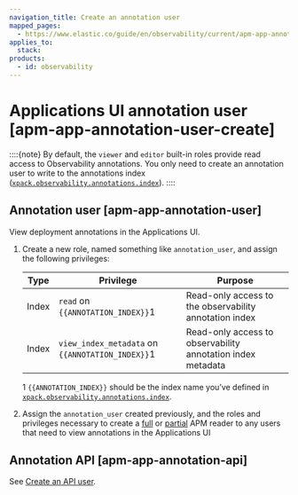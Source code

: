 ```yaml
---
navigation_title: Create an annotation user
mapped_pages:
  - https://www.elastic.co/guide/en/observability/current/apm-app-annotation-user-create.html
applies_to:
  stack:
products:
  - id: observability
---
```


# Applications UI annotation user [apm-app-annotation-user-create]

::::{note}
By default, the `viewer` and `editor` built-in roles provide read access to Observability annotations. You only need to create an annotation user to write to the annotations index ([`xpack.observability.annotations.index`](kibana://reference/configuration-reference/apm-settings.md)).
::::

## Annotation user [apm-app-annotation-user]

View deployment annotations in the Applications UI.

1. Create a new role, named something like `annotation_user`, and assign the following privileges:

    | Type | Privilege | Purpose |
    | --- | --- | --- |
    | Index | `read` on `{{ANNOTATION_INDEX}}`1 | Read-only access to the observability annotation index |
    | Index | `view_index_metadata` on `{{ANNOTATION_INDEX}}`1 | Read-only access to observability annotation index metadata |

    1 `{{ANNOTATION_INDEX}}` should be the index name you’ve defined in [`xpack.observability.annotations.index`](kibana://reference/configuration-reference/apm-settings.md).

2. Assign the `annotation_user` created previously, and the roles and privileges necessary to create a [full](/solutions/observability/apm/ui-user-reader.md#apm-app-reader-full) or [partial](/solutions/observability/apm/ui-user-reader.md#apm-app-reader-partial) APM reader to any users that need to view annotations in the Applications UI

## Annotation API [apm-app-annotation-api]

See [Create an API user](/solutions/observability/apm/ui-user-api.md).

